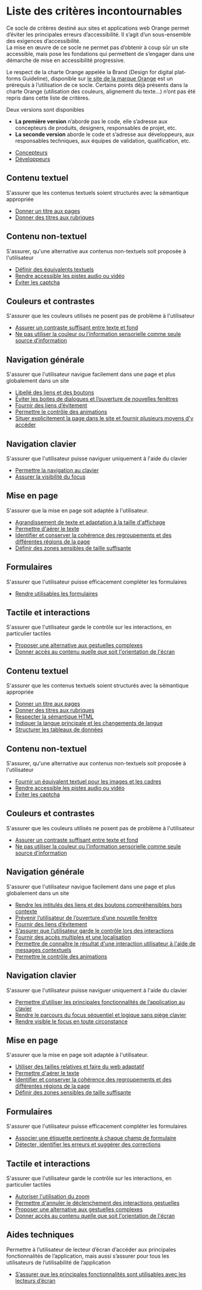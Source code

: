 # Liste des critères incontournables

<script>$(document).ready(function () {
    setBreadcrumb([{"label":"Liste des critères incontournables"}]);
});</script>

<span data-menuitem="incontournables"></span>

Ce socle de critères destiné aux sites et applications web Orange permet d’éviter les principales erreurs d’accessibilité. Il s’agit d’un sous-ensemble des exigences d’accessibilité.   
La mise en œuvre de ce socle ne permet pas d’obtenir à coup sûr un site accessible, mais pose les fondations qui permettent de s’engager dans une démarche de mise en accessibilité progressive.

Le respect de la charte Orange appelée la Brand (<span lang="en">Design for digital platforms Guideline</span>), disponible sur [le site de la marque Orange](http://design.orange.com/) est un prérequis à l’utilisation de ce socle.
Certains points déjà présents dans la charte Orange (utilisation des couleurs, alignement du texte…) n’ont pas été repris dans cette liste de critères.

Deux versions sont disponibles&nbsp;
- **La première version** n’aborde pas le code, elle s’adresse aux concepteurs de produits, designers, responsables de projet, etc.
- **La seconde version** aborde le code et s’adresse aux développeurs, aux responsables techniques, aux équipes de validation, qualification, etc.

<ul class="nav nav-tabs" role="tablist">
<li class="nav-item">
<a class="nav-link active" id="incontournables-concepteurs-tab" data-toggle="tab" href="#incontournables-concepteurs" role="tab" aria-controls="incontournables-concepteurs" aria-selected="true">Concepteurs</a>
</li>
<li class="nav-item">
<a class="nav-link" id="incontournables-developpeurs-tab" data-toggle="tab" href="#incontournables-developpeurs" role="tab" aria-controls="incontournables-developpeurs" aria-selected="false">Développeurs</a>
</li>
</ul><div class="tab-content"><div class="tab-pane show active" id="incontournables-concepteurs" role="tabpanel" aria-labelledby="incontournables-concepteurs-tab">

## Contenu textuel

S'assurer que les contenus textuels soient structurés avec la sémantique appropriée

- [Donner un titre aux pages](titre-pages.html)
- [Donner des titres aux rubriques](#)

## Contenu non-textuel

S'assurer, qu'une alternative aux contenus non-textuels soit proposée à l'utilisateur

- [Définir des équivalents textuels](#)
- [Rendre accessible les pistes audio ou vidéo](#)
- [Éviter les captcha](#)

## Couleurs et contrastes

S'assurer que les couleurs utilisés ne posent pas de problème à l'utilisateur

- [Assurer un contraste suffisant entre texte et fond](#)
- [Ne pas utiliser la couleur ou l’information sensorielle comme seule source d’information](#)

## Navigation générale

S'assurer que l'utilisateur navigue facilement dans une page et plus globalement dans un site

- [Libellé des liens et des boutons](#)
- [Éviter les boites de dialogues et l’ouverture de nouvelles fenêtres](#)
- [Fournir des liens d’évitement](#)
- [Permettre le contrôle des animations](#)
- [Situer explicitement la page dans le site et fournir plusieurs moyens d'y accéder](#)

## Navigation clavier

S'assurer que l'utilisateur puisse naviguer uniquement à l'aide du clavier

- [Permettre la navigation au clavier](#)
- [Assurer la visibilité du focus](#)

## Mise en page

S'assurer que la mise en page soit adaptée à l'utilisateur.

- [Agrandissement de texte et adaptation à la taille d'affichage](#)
- [Permettre d'aérer le texte](#)
- [Identifier et conserver la cohérence des regroupements et des différentes régions de la page](#)
- [Définir des zones sensibles de taille suffisante](#)

## Formulaires

S'assurer que l'utilisateur puisse efficacement compléter les formulaires

- [Rendre utilisables les formulaires](#)

## Tactile et interactions

S'assurer que l'utilisateur garde le contrôle sur les interactions, en particulier tactiles

- [Proposer une alternative aux gestuelles complexes](#)
- [Donner accès au contenu quelle que soit l'orientation de l'écran](#)

</div>
<div class="tab-pane" id="incontournables-developpeurs" role="tabpanel" aria-labelledby="incontournables-developpeurs-tab">

## Contenu textuel

S'assurer que les contenus textuels soient structurés avec la sémantique appropriée

- [Donner un titre aux pages](titre-pages.html)
- [Donner des titres aux rubriques](titre-rubriques.html)
- [Respecter la sémantique HTML](semantique-html.html)
- [Indiquer la langue principale et les changements de langue](changement-langue.html)
- [Structurer les tableaux de données](tableaux.html)

## Contenu non-textuel

S'assurer, qu'une alternative aux contenus non-textuels soit proposée à l'utilisateur

- [Fournir un équivalent textuel pour les images et les cadres](equivalent-textuel.html)
- [Rendre accessible les pistes audio ou vidéo](audio-video.html)
- [Éviter les captcha](captcha.html)

## Couleurs et contrastes

S'assurer que les couleurs utilisés ne posent pas de problème à l'utilisateur

- [Assurer un contraste suffisant entre texte et fond](contrastes.html)
- [Ne pas utiliser la couleur ou l’information sensorielle comme seule source d’information](information-sensorielle.html)

## Navigation générale

S'assurer que l'utilisateur navigue facilement dans une page et plus globalement dans un site

- [Rendre les intitulés des liens et des boutons compréhensibles hors contexte](intitules-hors-contexte.html)
- [Prévenir l’utilisateur de l’ouverture d’une nouvelle fenêtre](nouvelle-fenetre.html)
- [Fournir des liens d’évitement](liens-evitement.html)
- [S’assurer que l’utilisateur garde le contrôle lors des interactions](controle-interactions.html)
- [Fournir des accès multiples et une localisation](acces-multiples.html)
- [Permettre de connaître le résultat d'une interaction utilisateur à l'aide de messages contextuels](message-contextuel.html)
- [Permettre le contrôle des animations](controle-animations.html)

## Navigation clavier

S'assurer que l'utilisateur puisse naviguer uniquement à l'aide du clavier

- [Permettre d’utiliser les principales fonctionnalités de l’application au clavier](utilisation-clavier.html)
- [Rendre le parcours du focus séquentiel et logique sans piège clavier](parcours-focus.html)
- [Rendre visible le focus en toute circonstance](visibilite-focus.html)

## Mise en page

S'assurer que la mise en page soit adaptée à l'utilisateur.

- [Utiliser des tailles relatives et faire du web adaptatif](adaptatif.html)
- [Permettre d'aérer le texte](aerer-texte.html)
- [Identifier et conserver la cohérence des regroupements et des différentes régions de la page](coherence-navigation.html)
- [Définir des zones sensibles de taille suffisante](taille-zones.html)

## Formulaires

S'assurer que l'utilisateur puisse efficacement compléter les formulaires

- [Associer une étiquette pertinente à chaque champ de formulaire](etiquette-formulaires.html)
- [Détecter, identifier les erreurs et suggérer des corrections](identifier-erreurs.html)

## Tactile et interactions

S'assurer que l'utilisateur garde le contrôle sur les interactions, en particulier tactiles

- [Autoriser l'utilisation du zoom](autoriser-zoom.html)
- [Permettre d'annuler le déclenchement des interactions gestuelles](annuler-gestuelle.html)
- [Proposer une alternative aux gestuelles complexes](alternative-gestures.html)
- [Donner accès au contenu quelle que soit l'orientation de l'écran](orientation-ecran.html)

## Aides techniques

Permettre à l’utilisateur de lecteur d’écran d’accéder aux principales fonctionnalités de l’application, mais aussi s’assurer pour tous les utilisateurs de l’utilisabilité de l’application

- [S’assurer que les principales fonctionnalités sont utilisables avec les lecteurs d’écran](lecteur-ecran.html)

</div>
</div>

<!--  This file is part of a11y-guidelines | Our vision of mobile & web accessibility guidelines and best practices, with valid/invalid examples.
 Copyright (C) 2016  Orange SA
 See the Creative Commons Legal Code Attribution-ShareAlike 3.0 Unported License for more details (LICENSE file). -->